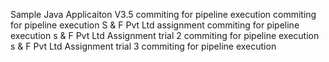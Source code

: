 Sample Java Applicaiton V3.5
commiting for pipeline execution
commiting for pipeline execution S & F Pvt Ltd assignment
commiting for pipeline execution s & F Pvt Ltd Assignment trial 2
commiting for pipeline execution s & F Pvt Ltd Assignment trial 3
commiting for pipeline execution
